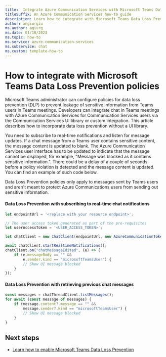 ```yaml
---
title:  Integrate Azure Communication Services with Microsoft Teams Data Loss Prevention
titleSuffix: An Azure Communication Services how-to guide
description: Learn how to integrate with Microsoft Teams Data Loss Prevention policies by subscribing to Real-time Chat Notifications 
author: angiurgiu
ms.author: agiurg
ms.date: 01/10/2023
ms.topic: how-to
ms.service: azure-communication-services
ms.subservice: chat
ms.custom: template-how-to
---
```

# How to integrate with Microsoft Teams Data Loss Prevention policies

Microsoft Teams administrator can configure policies for data loss prevention (DLP) to prevent leakage of sensitive information from Teams users in Teams meetings. Developers can integrate chat in Teams meetings with Azure Communication Services for Communication Services users via the Communication Services UI library or custom integration. This article describes how to incorporate data loss prevention without a UI library.

You need to subscribe to real-time notifications and listen for message updates. If a chat message from a Teams user contains sensitive content, the message content is updated to blank. The Azure Communication Services user interface has to be updated to indicate that the message cannot be displayed, for example, "Message was blocked as it contains sensitive information.". There could be a delay of a couple of seconds before a policy violation is detected and the message content is updated. You can find an example of such code below.

Data Loss Prevention policies only apply to messages sent by Teams users and aren't meant to protect Azure Communications users from sending out sensitive information.

####  Data Loss Prevention with subscribing to real-time chat notifications
```javascript
let endpointUrl = '<replace with your resource endpoint>'; 

// The user access token generated as part of the pre-requisites 
let userAccessToken = '<USER_ACCESS_TOKEN>'; 

let chatClient = new ChatClient(endpointUrl, new AzureCommunicationTokenCredential(userAccessToken)); 

await chatClient.startRealtimeNotifications(); 
chatClient.on("chatMessageEdited", (e) => { 
    if (e.messageBody == "" &&
        e.sender.kind == "microsoftTeamsUser") {
        // Show UI message blocked
    }
});
```

####  Data Loss Prevention with retrieving previous chat messages 
```javascript
const messages = chatThreadClient.listMessages();
for await (const message of messages) {
    if (message.content?.message == "" &&
        message.sender?.kind == "microsoftTeamsUser") {
        // Show UI message blocked 
    }
}
```

## Next steps
- [Learn how to enable Microsoft Teams Data Loss Prevention](/microsoft-365/compliance/dlp-microsoft-teams?view=o365-worldwide)
